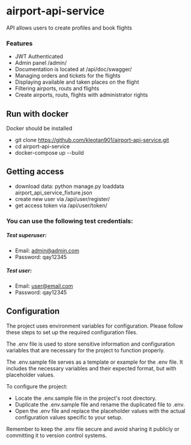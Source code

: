 # airport-api-service
API allows users to create profiles and book flights
### Features

* JWT Authenticated
* Admin panel /admin/
* Documentation is located at /api/doc/swagger/
* Managing orders and tickets for the flights
* Displaying available and taken places on the flight
* Filtering airports, routs and flights
* Create airports, routs, flights with administrator rights

## Run with docker
Docker should be installed
+ git clone https://github.com/kleotan901/airport-api-service.git
+ cd airport-api-service
+ docker-compose up --build

## Getting access

+ download data: python manage.py loaddata airport_api_service_fixture.json
+ create new user via /api/user/register/
+ get access token via /api/user/token/

### You can use the following test credentials:

##### Test superuser:
- Email: admin@admin.com
- Password: qay12345


##### Test user:
- Email: user@email.com
- Password: qay12345
## Configuration
The project uses environment variables for configuration. Please follow these steps to set up the required configuration files.

The .env file is used to store sensitive information and configuration variables that are necessary for the project to function properly.

The .env.sample file serves as a template or example for the .env file. It includes the necessary variables and their expected format, but with placeholder values.
 
 To configure the project:

- Locate the .env.sample file in the project's root directory.
- Duplicate the .env.sample file and rename the duplicated file to .env.
- Open the .env file and replace the placeholder values with the actual configuration values specific to your setup.

Remember to keep the .env file secure and avoid sharing it publicly or committing it to version control systems.
